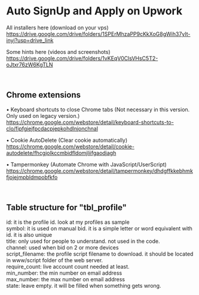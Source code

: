 # Auto SignUp and Apply on Upwork


All installers here (download on your vps)
<br>
https://drive.google.com/drive/folders/1SPErMhzaPP9cKkXoG8gWih37yIt-inyj?usp=drive_link

Some hints here (videos and screenshots)
<br>
https://drive.google.com/drive/folders/1vKEqV0ClsVHsC5T2-oJtxr76zW6KgTLN

 
<br>

## Chrome extensions

• Keyboard shortcuts to close Chrome tabs (Not necessary in this version. Only used on legacy version.)
<br>
https://chrome.google.com/webstore/detail/keyboard-shortcuts-to-clo/fipfgiejfpcdacpjepkohdlnjonchnal


• Cookie AutoDelete (Clear cookie automatically)
<br>
https://chrome.google.com/webstore/detail/cookie-autodelete/fhcgjolkccmbidfldomjliifgaodjagh


• Tampermonkey (Automate Chrome with JavaScript/UserScript)
<br>
https://chrome.google.com/webstore/detail/tampermonkey/dhdgffkkebhmkfjojejmpbldmpobfkfo


<br>

## Table structure for "tbl_profile"

id: it is the profile id. look at my profiles as sample
<br>
symbol: it is used on manual bid. it is a simple letter or word equivalent with id. it is also unique
<br>
title: only used for people to understand. not used in the code.
<br>
channel: used when bid on 2 or more devices
<br>
script_filename: the profile script filename to download. it should be located in www/script folder of the web server.
<br>
require_count: live account count needed at least.
<br>
min_number: the min number on email address
<br>
max_number: the max number on email address
<br>
state: leave empty. it will be filled when something gets wrong.

